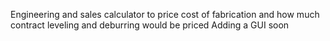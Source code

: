 Engineering and sales calculator to price cost of fabrication and how much contract leveling and deburring would be priced
Adding a GUI soon
